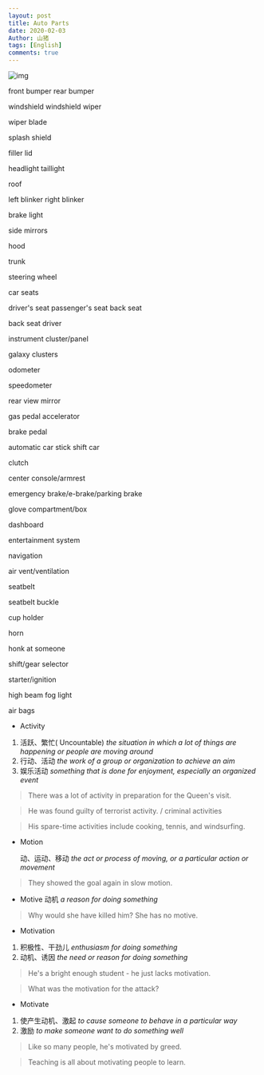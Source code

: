 ```yaml
---
layout: post
title: Auto Parts
date: 2020-02-03
Author: 山猪
tags: [English]
comments: true
---
```

![img](https://n6s6b6w9.stackpathcdn.com/client/w_719,q_lossy,ret_wait/https://appgrooves.com/cdn/mc/AUTO_AND_VEHICLES/1_w1200.jpg)

<!-- more -->

front bumper
rear bumper

windshield
windshield wiper

wiper blade

splash shield

filler lid

headlight
taillight

roof

left blinker
right blinker

brake light

side mirrors

hood

trunk

steering wheel

car seats

driver's seat
passenger's seat
back seat

back seat driver

instrument cluster/panel

galaxy clusters

odometer

speedometer

rear view mirror

gas pedal
accelerator

brake pedal

automatic car
stick shift car

clutch

center console/armrest

emergency brake/e-brake/parking brake

glove compartment/box

dashboard

entertainment system

navigation

air vent/ventilation

seatbelt

seatbelt buckle

cup holder

horn

honk at someone

shift/gear selector

starter/ignition

high beam
fog light

air bags




- Activity
1. 活跃、繁忙( Uncountable) *the situation in which a lot of things are happening or people are moving around*
2. 行动、活动 *the work of a group or organization to achieve an aim*
3. 娱乐活动 *something that is done for enjoyment, especially an organized event*

>  There was a lot of activity in preparation for the Queen's visit.

>  He was found guilty of terrorist activity. / criminal activities

>  His spare-time activities include cooking, tennis, and windsurfing.

- Motion

  动、运动、移动 *the act or process of moving, or a particular action or movement*

>  They showed the goal again in slow motion.

- Motive
  动机 *a reason for doing something*

>  Why would she have killed him? She has no motive.

- Motivation
1. 积极性、干劲儿 *enthusiasm for doing something* 
2. 动机、诱因 *the need or reason for doing something*

>  He's a bright enough student - he just lacks motivation.

>  What was the motivation for the attack?

- Motivate
1. 使产生动机、激起 *to cause someone to behave in a particular way* 
2. 激励 *to make someone want to do something well*

>  Like so many people, he's motivated by greed.

>  Teaching is all about motivating people to learn.



